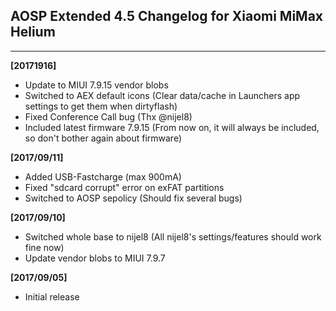 ## AOSP Extended 4.5 Changelog for Xiaomi MiMax Helium
---

**[20171916]**
- Update to MIUI 7.9.15 vendor blobs
- Switched to AEX default icons (Clear data/cache in Launchers app settings to get them when dirtyflash)
- Fixed Conference Call bug (Thx @nijel8)
- Included latest firmware 7.9.15 (From now on, it will always be included, so don't bother again about firmware)


**[2017/09/11]**
- Added USB-Fastcharge (max 900mA)  
- Fixed "sdcard corrupt" error on exFAT partitions
- Switched to AOSP sepolicy (Should fix several bugs)


**[2017/09/10]**
- Switched whole base to nijel8 (All nijel8's settings/features should work fine now)
- Update vendor blobs to MIUI 7.9.7


**[2017/09/05]**
- Initial release
